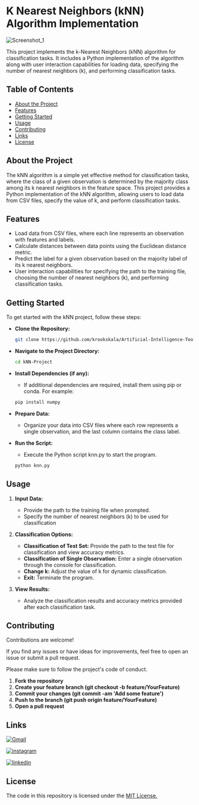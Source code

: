 
# K Nearest Neighbors (kNN) Algorithm Implementation

![Screenshot_1](https://github.com/krookskala/Artificial-Intelligence-Tools-Projects/assets/86527375/6b52b7ee-e923-474a-b750-62d20bbb3289)

This project implements the k-Nearest Neighbors (kNN) algorithm for classification tasks. It includes a Python implementation of the algorithm along with user interaction capabilities for loading data, specifying the number of nearest neighbors (k), and performing classification tasks.


## Table of Contents

- [About the Project](#about-the-project)
- [Features](#features)
- [Getting Started](#getting-started)
- [Usage](#usage)
- [Contributing](#contributing)
- [Links](#links)
- [License](#license)

## About the Project

The kNN algorithm is a simple yet effective method for classification tasks, where the class of a given observation is determined by the majority class among its k nearest neighbors in the feature space. This project provides a Python implementation of the kNN algorithm, allowing users to load data from CSV files, specify the value of k, and perform classification tasks.

## Features

- Load data from CSV files, where each line represents an observation with features and labels.
- Calculate distances between data points using the Euclidean distance metric.
- Predict the label for a given observation based on the majority label of its k nearest neighbors.
- User interaction capabilities for specifying the path to the training file, choosing the number of nearest neighbors (k), and performing classification tasks.



## Getting Started

To get started with the kNN project, follow these steps:

- **Clone the Repository:**
   ```sh
   git clone https://github.com/krookskala/Artificial-Intelligence-Tools-Projects/tree/main/KNN-Project.git

   ```

- **Navigate to the Project Directory:**
    ```sh
    cd kNN-Project

    ```

- **Install Dependencies (if any):**
    - If additional dependencies are required, install them using pip or conda. For example:
      
    ```sh
    pip install numpy

    ```

- **Prepare Data:**
    - Organize your data into CSV files where each row represents a single observation, and the last column contains the class label.

- **Run the Script:**
   - Execute the Python script knn.py to start the program.
     
    ```sh
    python knn.py

    ```

    
## Usage
1. **Input Data:**
   - Provide the path to the training file when prompted.
   - Specify the number of nearest neighbors (k) to be used for classification

2. **Classification Options:**
   - **Classification of Test Set:** Provide the path to the test file for classification and view accuracy metrics.
   - **Classification of Single Observation:** Enter a single observation through the console for classification.
   - **Change k:** Adjust the value of k for dynamic classification.
   - **Exit:** Terminate the program.

3. **View Results:**
   - Analyze the classification results and accuracy metrics provided after each classification task.


## Contributing

Contributions are welcome!

If you find any issues or have ideas for improvements, feel free to open an issue or submit a pull request.

Please make sure to follow the project's code of conduct.

1. **Fork the repository**
2. **Create your feature branch (git checkout -b feature/YourFeature)**
3. **Commit your changes (git commit -am 'Add some feature')**
4. **Push to the branch (git push origin feature/YourFeature)**
5. **Open a pull request**


## Links

[![Gmail](https://img.shields.io/badge/ismailsariarslan7@gmail.com-D14836?style=for-the-badge&logo=gmail&logoColor=white)](ismailsariarslan7@gmail.com)

[![instagram](https://img.shields.io/badge/Instagram-E4405F?style=for-the-badge&logo=instagram&logoColor=white)](https://www.instagram.com/ismailsariarslan/)

[![linkedin](https://img.shields.io/badge/linkedin-0A66C2?style=for-the-badge&logo=linkedin&logoColor=white)](https://www.linkedin.com/in/ismailsariarslan/)
## License

The code in this repository is licensed under the [MIT License.](https://choosealicense.com/licenses/mit/)


